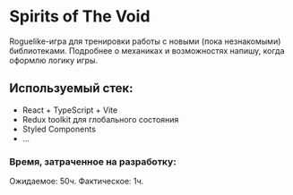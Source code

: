 # Spirits of The Void

Roguelike-игра для тренировки работы с новыми (пока незнакомыми) библиотеками. Подробнее о механиках и возможностях напишу, когда оформлю логику игры. 

## Используемый стек: 
- React + TypeScript + Vite
- Redux toolkit для глобального состояния
- Styled Components
- ...

### Время, затраченное на разработку: 
Ожидаемое: 50ч. 
Фактическое: 1ч. 